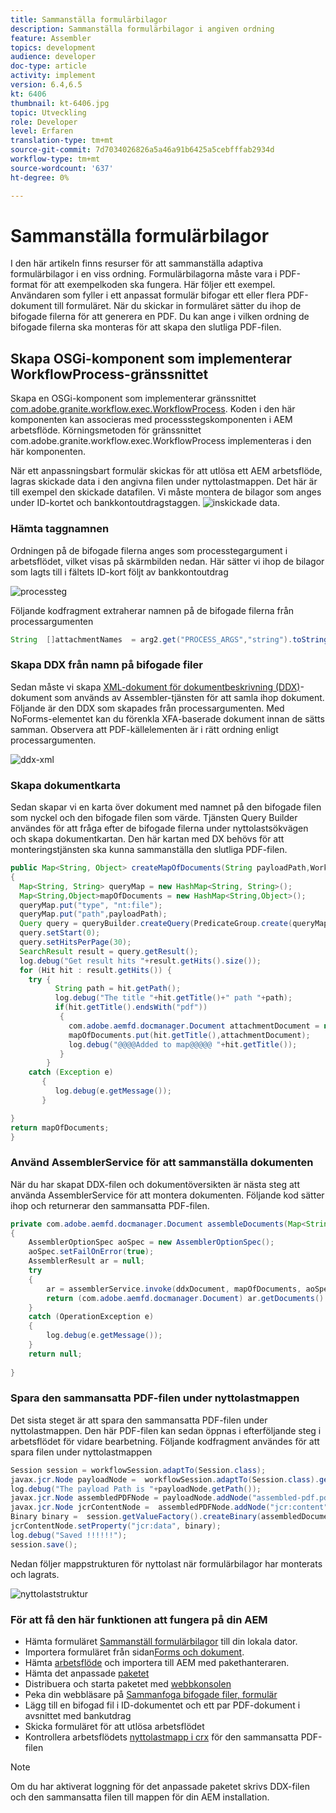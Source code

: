 ```yaml
---
title: Sammanställa formulärbilagor
description: Sammanställa formulärbilagor i angiven ordning
feature: Assembler
topics: development
audience: developer
doc-type: article
activity: implement
version: 6.4,6.5
kt: 6406
thumbnail: kt-6406.jpg
topic: Utveckling
role: Developer
level: Erfaren
translation-type: tm+mt
source-git-commit: 7d7034026826a5a46a91b6425a5cebfffab2934d
workflow-type: tm+mt
source-wordcount: '637'
ht-degree: 0%

---
```



# Sammanställa formulärbilagor

I den här artikeln finns resurser för att sammanställa adaptiva formulärbilagor i en viss ordning. Formulärbilagorna måste vara i PDF-format för att exempelkoden ska fungera. Här följer ett exempel.
Användaren som fyller i ett anpassat formulär bifogar ett eller flera PDF-dokument till formuläret.
När du skickar in formuläret sätter du ihop de bifogade filerna för att generera en PDF. Du kan ange i vilken ordning de bifogade filerna ska monteras för att skapa den slutliga PDF-filen.

## Skapa OSGi-komponent som implementerar WorkflowProcess-gränssnittet

Skapa en OSGi-komponent som implementerar gränssnittet [com.adobe.granite.workflow.exec.WorkflowProcess](https://helpx.adobe.com/experience-manager/6-5/sites/developing/using/reference-materials/javadoc/com/adobe/granite/workflow/exec/WorkflowProcess.html). Koden i den här komponenten kan associeras med processstegskomponenten i AEM arbetsflöde. Körningsmetoden för gränssnittet com.adobe.granite.workflow.exec.WorkflowProcess implementeras i den här komponenten.

När ett anpassningsbart formulär skickas för att utlösa ett AEM arbetsflöde, lagras skickade data i den angivna filen under nyttolastmappen. Det här är till exempel den skickade datafilen. Vi måste montera de bilagor som anges under ID-kortet och bankkontoutdragstaggen.
![inskickade data](assets/submitted-data.JPG).

### Hämta taggnamnen

Ordningen på de bifogade filerna anges som processtegargument i arbetsflödet, vilket visas på skärmbilden nedan. Här sätter vi ihop de bilagor som lagts till i fältets ID-kort följt av bankkontoutdrag

![processteg](assets/process-step.JPG)

Följande kodfragment extraherar namnen på de bifogade filerna från processargumenten

```java
String  []attachmentNames  = arg2.get("PROCESS_ARGS","string").toString().split(",");
```

### Skapa DDX från namn på bifogade filer

Sedan måste vi skapa [XML-dokument för dokumentbeskrivning (DDX)](https://helpx.adobe.com/pdf/aem-forms/6-2/ddxRef.pdf)-dokument som används av Assembler-tjänsten för att samla ihop dokument. Följande är den DDX som skapades från processargumenten. Med NoForms-elementet kan du förenkla XFA-baserade dokument innan de sätts samman. Observera att PDF-källelementen är i rätt ordning enligt processargumenten.

![ddx-xml](assets/ddx.PNG)

### Skapa dokumentkarta

Sedan skapar vi en karta över dokument med namnet på den bifogade filen som nyckel och den bifogade filen som värde. Tjänsten Query Builder användes för att fråga efter de bifogade filerna under nyttolastsökvägen och skapa dokumentkartan. Den här kartan med DX behövs för att monteringstjänsten ska kunna sammanställa den slutliga PDF-filen.

```java
public Map<String, Object> createMapOfDocuments(String payloadPath,WorkflowSession workflowSession )
{
  Map<String, String> queryMap = new HashMap<String, String>();
  Map<String,Object>mapOfDocuments = new HashMap<String,Object>();
  queryMap.put("type", "nt:file");
  queryMap.put("path",payloadPath);
  Query query = queryBuilder.createQuery(PredicateGroup.create(queryMap),workflowSession.adaptTo(Session.class));
  query.setStart(0);
  query.setHitsPerPage(30);
  SearchResult result = query.getResult();
  log.debug("Get result hits "+result.getHits().size());
  for (Hit hit : result.getHits()) {
    try {
          String path = hit.getPath();
          log.debug("The title "+hit.getTitle()+" path "+path);
          if(hit.getTitle().endsWith("pdf"))
           {
             com.adobe.aemfd.docmanager.Document attachmentDocument = new com.adobe.aemfd.docmanager.Document(path);
             mapOfDocuments.put(hit.getTitle(),attachmentDocument);
             log.debug("@@@@Added to map@@@@@ "+hit.getTitle());
           }
        }
    catch (Exception e)
       {
          log.debug(e.getMessage());
       }

}
return mapOfDocuments;
}
```

### Använd AssemblerService för att sammanställa dokumenten

När du har skapat DDX-filen och dokumentöversikten är nästa steg att använda AssemblerService för att montera dokumenten.
Följande kod sätter ihop och returnerar den sammansatta PDF-filen.

```java
private com.adobe.aemfd.docmanager.Document assembleDocuments(Map<String, Object> mapOfDocuments, com.adobe.aemfd.docmanager.Document ddxDocument)
{
    AssemblerOptionSpec aoSpec = new AssemblerOptionSpec();
    aoSpec.setFailOnError(true);
    AssemblerResult ar = null;
    try
    {
        ar = assemblerService.invoke(ddxDocument, mapOfDocuments, aoSpec);
        return (com.adobe.aemfd.docmanager.Document) ar.getDocuments().get("GeneratedDocument.pdf");
    }
    catch (OperationException e)
    {
        log.debug(e.getMessage());
    }
    return null;
    
}
```

### Spara den sammansatta PDF-filen under nyttolastmappen

Det sista steget är att spara den sammansatta PDF-filen under nyttolastmappen. Den här PDF-filen kan sedan öppnas i efterföljande steg i arbetsflödet för vidare bearbetning.
Följande kodfragment användes för att spara filen under nyttolastmappen

```java
Session session = workflowSession.adaptTo(Session.class);
javax.jcr.Node payloadNode =  workflowSession.adaptTo(Session.class).getNode(workItem.getWorkflowData().getPayload().toString());
log.debug("The payload Path is "+payloadNode.getPath());
javax.jcr.Node assembledPDFNode = payloadNode.addNode("assembled-pdf.pdf", "nt:file"); 
javax.jcr.Node jcrContentNode =  assembledPDFNode.addNode("jcr:content", "nt:resource");
Binary binary =  session.getValueFactory().createBinary(assembledDocument.getInputStream());
jcrContentNode.setProperty("jcr:data", binary);
log.debug("Saved !!!!!!"); 
session.save();
```

Nedan följer mappstrukturen för nyttolast när formulärbilagor har monterats och lagrats.

![nyttolaststruktur](assets/payload-structure.JPG)

### För att få den här funktionen att fungera på din AEM

* Hämta formuläret [Sammanställ formulärbilagor](assets/assemble-form-attachments-af.zip) till din lokala dator.
* Importera formuläret från sidan[Forms och dokument](http://localhost:4502/aem/forms.html/content/dam/formsanddocuments).
* Hämta [arbetsflöde](assets/assemble-form-attachments.zip) och importera till AEM med pakethanteraren.
* Hämta det anpassade [paketet](assets/assembletaskattachments.assembletaskattachments.core-1.0-SNAPSHOT.jar)
* Distribuera och starta paketet med [webbkonsolen](http://localhost:4502/system/console/bundles)
* Peka din webbläsare på [Sammanfoga bifogade filer, formulär](http://localhost:4502/content/dam/formsanddocuments/assembleattachments/jcr:content?wcmmode=disabled)
* Lägg till en bifogad fil i ID-dokumentet och ett par PDF-dokument i avsnittet med bankutdrag
* Skicka formuläret för att utlösa arbetsflödet
* Kontrollera arbetsflödets [nyttolastmapp i crx](http://localhost:4502/crx/de/index.jsp#/var/fd/dashboard/payload) för den sammansatta PDF-filen

>[!NOTE]
> Om du har aktiverat loggning för det anpassade paketet skrivs DDX-filen och den sammansatta filen till mappen för din AEM installation.

